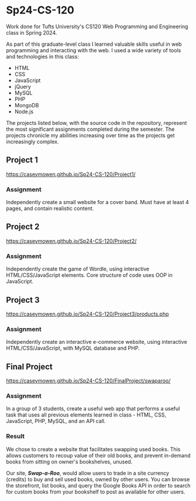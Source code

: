 # Sp24-CS-120

Work done for Tufts University's CS120 Web Programming and Engineering class in Spring 2024. 

As part of this graduate-level class I learned valuable skills useful in web programming and interacting with the web. I used a wide variety of tools and technologies in this class:
- HTML
- CSS
- JavaScript
- jQuery
- MySQL
- PHP
- MongoDB
- Node.js

The projects listed below, with the source code in the repository, represent the most significant assignments completed during the semester. The projects chronicle my abilities increasing over time as the projects get increasingly complex. 

## Project 1
https://caseymowen.github.io/Sp24-CS-120/Project1/
### Assignment
Independently create a small website for a cover band. Must have at least 4 pages, and contain realistic content.

## Project 2
https://caseymowen.github.io/Sp24-CS-120/Project2/
### Assignment
Independently create the game of Wordle, using interactive HTML/CSS/JavaScript elements. Core structure of code uses OOP in JavaScript.

## Project 3
https://caseymowen.github.io/Sp24-CS-120/Project3/products.php
### Assignment
Independently create an interactive e-commerce website, using interactive HTML/CSS/JavaScript, with MySQL database and PHP.

## Final Project
https://caseymowen.github.io/Sp24-CS-120/FinalProject/swaparoo/
### Assignment
In a group of 3 students, create a useful web app that performs a useful task that uses all previous elements learned in class - HTML, CSS, JavaScript, PHP, MySQL, and an API call.

### Result
We chose to create a website that facilitates swapping used books. This allows customers to recoup value of their old books, and prevent in-demand books from sitting on owner's bookshelves, unused.

Our site, ***Swap-a-Roo***, would allow users to trade in a site currency (credits) to buy and sell used books, owned by other users. You can browse the storefront, list books, and query the Google Books API in order to search for custom books from your bookshelf to post as available for other users.
